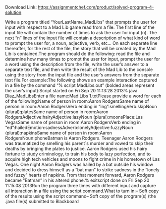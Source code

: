 Download Link: https://assignmentchef.com/product/solved-program-4-solution
<br>
<p class="ui header product-top-header" title="Program 4 Solved">Write a program titled “YourLastName_MadLibs” that prompts the user for input with respect to a Mad Lib game read from a file. The first line of the input file will contain the number of times to ask the user for input (n). The next “n” lines of the input file will contain a description of what kind of word to prompt the user for, a noun, adjective, verb, etc… On each separate line thereafter, for the rest of the file, the story that will be created by the Mad Lib is contained.The program should do the following: read the file and determine how many times to prompt the user for input, prompt the user for a word using the description from the file, write the user’s answer to a separate text file, and then write the result of the Mad Lib to the console using the story from the input file and the user’s answers from the separate text file.For example:The following shows an example interaction captured in a file by the command “% script MadLibs.out” (bolded areas represent the user’s input):Script started on Fri Sep 20 11:13:28 2013% java Diaz_MadLibsEnter a file name:Mad Libs 1.txtPlease provide a word for each of the following:Name of person in room:Aaron RodgersSame name of person in room:Aaron RodgersVerb ending in “ing”:smellingVerb:skipNoun (plural):platesSame name of person in room:Aaron RodgersAdjective:hairyAdjective:lazyNoun (plural):moonsPlace:Las VegasSame name of person in room:Aaron RodgersVerb ending in “ed”:hailedEmotion:sadnessAdverb:lonelyAdjective:fuzzyNoun (plural):napkinsSame name of person in room:Aaron RodgersNoun:phoneBatman is Aaron Rodgers. Teenager Aaron Rodgers was traumatized by smelling his parent`s murder and vowed to skip their deaths by bringing the plates to justice. Aaron Rodgers used his hairy fortune to study criminology, to train his body to lazy perfection, and to acquire high tech vehicles and moons to fight crime in his hometown of Las Vegas. One night Aaron Rodgers was hailed by a bat outside his window and decided to dress himself as a “bat man” to strike sadness in the “lonely and fuzzy” hearts of napkins. From that moment forward, Aaron Rodgers became “Batman” in his altered phone.% exitscript done on Fri Sep 20 11:15:08 2013Run the program three times with different input and capture all interaction in a file using the script command.What to turn in:– Soft copy of the results using the script command– Soft copy of the program(s) (the .java file(s) submitted to Blackboard